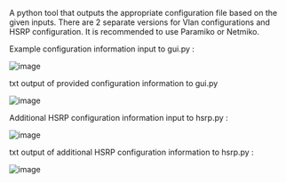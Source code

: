 A python tool that outputs the appropriate configuration file based on the given inputs. There are 2 separate versions for Vlan configurations and HSRP configuration. It is recommended to use Paramiko or Netmiko. 


Example configuration information input to gui.py :

![image](https://github.com/amaranthineredolence/python-networking-config-generator/assets/66516780/65fd2e95-95ff-4f3e-b04d-5aae128e932e)



txt output of provided configuration information to gui.py 

![image](https://github.com/amaranthineredolence/python-networking-config-generator/assets/66516780/90d9dce1-4e44-49bb-bb9f-cb937afd70e9)



Additional HSRP configuration information input to hsrp.py :

![image](https://github.com/amaranthineredolence/python-networking-config-generator/assets/66516780/7f90f0a8-b232-472e-b42e-73287581ea94)



txt output of additional HSRP configuration information to hsrp.py : 

![image](https://github.com/amaranthineredolence/python-networking-config-generator/assets/66516780/bb14b7df-675e-48d9-b136-fa171e6c834f)


